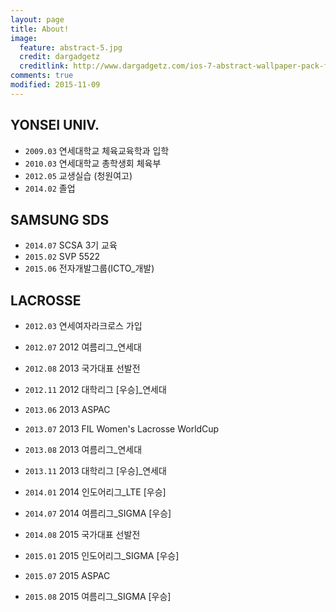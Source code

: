 ```yaml
---
layout: page
title: About!
image:
  feature: abstract-5.jpg
  credit: dargadgetz
  creditlink: http://www.dargadgetz.com/ios-7-abstract-wallpaper-pack-for-iphone-5-and-ipod-touch-retina/
comments: true
modified: 2015-11-09
---
```


## YONSEI UNIV.
* `2009.03` 연세대학교 체육교육학과 입학
* `2010.03` 연세대학교 총학생회 체육부
* `2012.05` 교생실습 (청원여고)
* `2014.02` 졸업 

## SAMSUNG SDS
* `2014.07` SCSA 3기 교육
* `2015.02` SVP 5522
* `2015.06` 전자개발그룹(ICTO_개발)

## LACROSSE
* `2012.03` 연세여자라크로스 가입
* `2012.07` 2012 여름리그_연세대
* `2012.08` 2013 국가대표 선발전 
* `2012.11` 2012 대학리그 [우승]_연세대

* `2013.06` 2013 ASPAC
* `2013.07` 2013 FIL Women's Lacrosse WorldCup
* `2013.08` 2013 여름리그_연세대 
* `2013.11` 2013 대학리그 [우승]_연세대

* `2014.01` 2014 인도어리그_LTE [우승]
* `2014.07` 2014 여름리그_SIGMA [우승]
* `2014.08` 2015 국가대표 선발전

* `2015.01` 2015 인도어리그_SIGMA [우승]
* `2015.07` 2015 ASPAC
* `2015.08` 2015 여름리그_SIGMA [우승]
